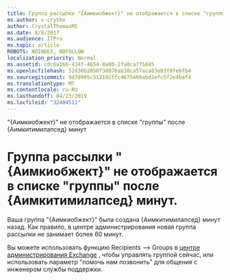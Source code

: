 ```yaml
---
title: Группа рассылки "{Аимкиобжект}" не отображается в списке "группы" после {Аимкитимилапсед} минут.
ms.author: v-crytho
author: CrystalThomasMS
ms.date: 8/8/2017
ms.audience: ITPro
ms.topic: article
ROBOTS: NOINDEX, NOFOLLOW
localization_priority: Normal
ms.assetid: cdc6a166-434f-4654-8a80-2fa8ca7f5845
ms.openlocfilehash: 52d30b2058f3d070ab38ca57aca83eb3f8febfb4
ms.sourcegitcommit: 9d78905c512192ffc4675468abd2efc5f2e4baf4
ms.translationtype: MT
ms.contentlocale: ru-RU
ms.lasthandoff: 04/23/2019
ms.locfileid: "32404511"
---
```

"{Аимкиобжект}" не отображается в списке "группы" после {Аимкитимилапсед} минут

# <a name="distribution-group-aimkiobject-not-showing-in-groups-list-after-aimkitimeelapsed-minutes"></a>Группа рассылки "{Аимкиобжект}" не отображается в списке "группы" после {Аимкитимилапсед} минут.

Ваша группа "{Аимкиобжект}" была создана {Аимкитимилапсед} минут назад. Как правило, в центре администрирования новая группа рассылки не занимает более 60 минут.
  
Вы можете использовать функцию Recipients –\> Groups в [центре администрирования Exchange](https://outlook.office365.com/ecp/?rfr=Admin_o365&amp;exsvurl=1&amp;mkt=en-US.aspx) , чтобы управлять группой сейчас, или использовать параметр "помочь нам позвонить" для общения с инженером службы поддержки. 
  

